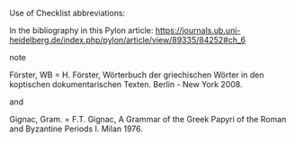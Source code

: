 Use of Checklist abbreviations:

In the bibliography in this Pylon article: https://journals.ub.uni-heidelberg.de/index.php/pylon/article/view/89335/84252#ch_6

note 

Förster, WB = H. Förster, Wörterbuch der griechischen Wörter in den koptischen dokumentarischen Texten. Berlin - New York 2008.

and

Gignac, Gram. = F.T. Gignac, A Grammar of the Greek Papyri of the Roman and Byzantine Periods I. Milan 1976.
